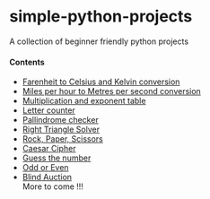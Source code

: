 # simple-python-projects
A collection of beginner friendly python projects

#### Contents 
* [Farenheit to Celsius and Kelvin conversion](https://github.com/vaylon-fernandes/simple-python-projects/tree/main/temperature_conversion)
* [Miles per hour to Metres per second conversion](https://github.com/vaylon-fernandes/simple-python-projects/tree/main/mph_to_ms)
* [Multiplication and exponent table](https://github.com/vaylon-fernandes/simple-python-projects/tree/main/mul_exp_table)
* [Letter counter](https://github.com/vaylon-fernandes/simple-python-projects/tree/main/letter_counter)
* [Pallindrome checker](https://github.com/vaylon-fernandes/simple-python-projects/tree/main/pallindrome)
* [Right Triangle Solver](https://github.com/vaylon-fernandes/simple-python-projects/tree/main/right_triangle_solver)
* [Rock, Paper, Scissors](https://github.com/vaylon-fernandes/simple-python-projects/tree/main/rock_paper_scissors)
* [Caesar Cipher](https://github.com/vaylon-fernandes/Caesar-Cipher)
* [Guess the number](https://github.com/vaylon-fernandes/simple-python-projects/tree/main/guess_the_number)
* [Odd or Even](https://github.com/vaylon-fernandes/simple-python-projects/tree/main/odd_or_even)
* [Blind Auction](https://github.com/vaylon-fernandes/blind-auction)
<br>More to come !!!
